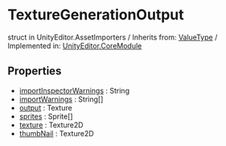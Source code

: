 # TextureGenerationOutput
struct in UnityEditor.AssetImporters
 / Inherits from: <a href="https://docs.unity3d.com/6000.0/Documentation/ScriptReference/ValueType.html">ValueType</a> / Implemented in: <a href="https://docs.unity3d.com/6000.0/Documentation/ScriptReference/UnityEditor.CoreModule.html">UnityEditor.CoreModule</a>
## Properties
- <a href="https://docs.unity3d.com/6000.0/Documentation/ScriptReference/TextureGenerationOutput-importInspectorWarnings.html">importInspectorWarnings</a> : String
- <a href="https://docs.unity3d.com/6000.0/Documentation/ScriptReference/TextureGenerationOutput-importWarnings.html">importWarnings</a> : String[]
- <a href="https://docs.unity3d.com/6000.0/Documentation/ScriptReference/TextureGenerationOutput-output.html">output</a> : Texture
- <a href="https://docs.unity3d.com/6000.0/Documentation/ScriptReference/TextureGenerationOutput-sprites.html">sprites</a> : Sprite[]
- <a href="https://docs.unity3d.com/6000.0/Documentation/ScriptReference/TextureGenerationOutput-texture.html">texture</a> : Texture2D
- <a href="https://docs.unity3d.com/6000.0/Documentation/ScriptReference/TextureGenerationOutput-thumbNail.html">thumbNail</a> : Texture2D
